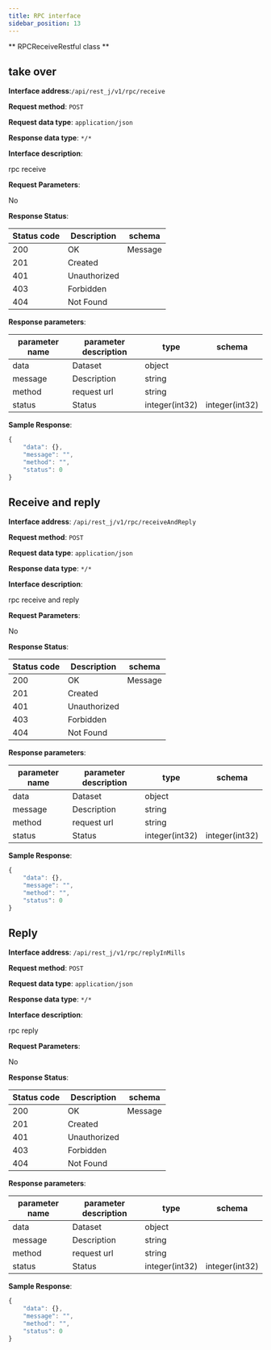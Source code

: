 ```yaml
---
title: RPC interface
sidebar_position: 13
---
```

** RPCReceiveRestful class **



## take over


**Interface address**:`/api/rest_j/v1/rpc/receive`


**Request method**: `POST`


**Request data type**: `application/json`


**Response data type**: `*/*`


**Interface description**:<p>rpc receive</p>



**Request Parameters**:


No


**Response Status**:


| Status code | Description | schema |
| -------- | -------- | ----- |
|200|OK|Message|
|201|Created||
|401|Unauthorized||
|403|Forbidden||
|404|Not Found||


**Response parameters**:


| parameter name | parameter description | type | schema |
| -------- | -------- | ----- |----- |
|data|Dataset|object||
|message|Description|string||
|method|request url|string||
|status|Status|integer(int32)|integer(int32)|


**Sample Response**:
````javascript
{
    "data": {},
    "message": "",
    "method": "",
    "status": 0
}
````


## Receive and reply


**Interface address**: `/api/rest_j/v1/rpc/receiveAndReply`


**Request method**: `POST`


**Request data type**: `application/json`


**Response data type**: `*/*`


**Interface description**:<p>rpc receive and reply</p>



**Request Parameters**:


No


**Response Status**:


| Status code | Description | schema |
| -------- | -------- | ----- |
|200|OK|Message|
|201|Created||
|401|Unauthorized||
|403|Forbidden||
|404|Not Found||


**Response parameters**:


| parameter name | parameter description | type | schema |
| -------- | -------- | ----- |----- |
|data|Dataset|object||
|message|Description|string||
|method|request url|string||
|status|Status|integer(int32)|integer(int32)|


**Sample Response**:
````javascript
{
    "data": {},
    "message": "",
    "method": "",
    "status": 0
}
````


## Reply


**Interface address**: `/api/rest_j/v1/rpc/replyInMills`


**Request method**: `POST`


**Request data type**: `application/json`


**Response data type**: `*/*`


**Interface description**:<p>rpc reply</p>



**Request Parameters**:


No


**Response Status**:


| Status code | Description | schema |
| -------- | -------- | ----- |
|200|OK|Message|
|201|Created||
|401|Unauthorized||
|403|Forbidden||
|404|Not Found||


**Response parameters**:


| parameter name | parameter description | type | schema |
| -------- | -------- | ----- |----- |
|data|Dataset|object||
|message|Description|string||
|method|request url|string||
|status|Status|integer(int32)|integer(int32)|


**Sample Response**:
````javascript
{
    "data": {},
    "message": "",
    "method": "",
    "status": 0
}
````